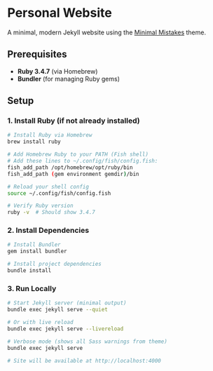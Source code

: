 # Personal Website

A minimal, modern Jekyll website using the [Minimal Mistakes](https://mmistakes.github.io/minimal-mistakes/) theme.

## Prerequisites

- **Ruby 3.4.7** (via Homebrew)
- **Bundler** (for managing Ruby gems)

## Setup

### 1. Install Ruby (if not already installed)

```bash
# Install Ruby via Homebrew
brew install ruby

# Add Homebrew Ruby to your PATH (Fish shell)
# Add these lines to ~/.config/fish/config.fish:
fish_add_path /opt/homebrew/opt/ruby/bin
fish_add_path (gem environment gemdir)/bin

# Reload your shell config
source ~/.config/fish/config.fish

# Verify Ruby version
ruby -v  # Should show 3.4.7
```

### 2. Install Dependencies

```bash
# Install Bundler
gem install bundler

# Install project dependencies
bundle install
```

### 3. Run Locally

```bash
# Start Jekyll server (minimal output)
bundle exec jekyll serve --quiet

# Or with live reload
bundle exec jekyll serve --livereload

# Verbose mode (shows all Sass warnings from theme)
bundle exec jekyll serve

# Site will be available at http://localhost:4000
```
